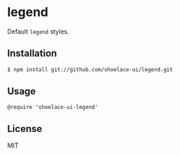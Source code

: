 # legend

Default `legend` styles.

## Installation

```sh
$ npm install git://github.com/shoelace-ui/legend.git
```

## Usage

```stylus
@require 'shoelace-ui-legend'
```

## License

MIT
